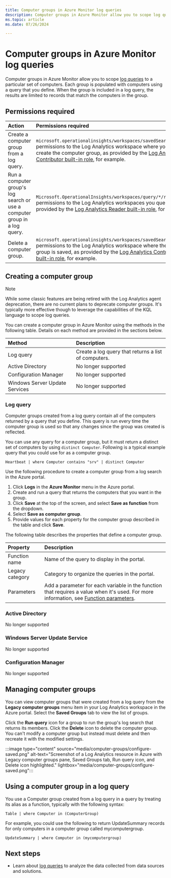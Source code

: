 ```yaml
---
title: Computer groups in Azure Monitor log queries
description: Computer groups in Azure Monitor allow you to scope log queries to a particular set of computers.  This article describes the different methods you can use to create computer groups and how to use them in a log query.
ms.topic: article
ms.date: 07/26/2024

---
```


# Computer groups in Azure Monitor log queries
Computer groups in Azure Monitor allow you to scope [log queries](./log-query-overview.md) to a particular set of computers.  Each group is populated with computers using a query that you define.  When the group is included in a log query, the results are limited to records that match the computers in the group.

## Permissions required

| Action | Permissions required |
|:---|:---|
| Create a computer group from a log query. | `microsoft.operationalinsights/workspaces/savedSearches/write` permissions to the Log Analytics workspace where you want to create the computer group, as provided by the [Log Analytics Contributor built-in role](./manage-access.md#log-analytics-contributor), for example. |
| Run a computer group's log search or use a computer group in a log query. | `Microsoft.OperationalInsights/workspaces/query/*/read` permissions to the Log Analytics workspaces you query, as provided by the [Log Analytics Reader built-in role](./manage-access.md#log-analytics-reader), for example. |
| Delete a computer group. | `microsoft.operationalinsights/workspaces/savedSearches/delete` permissions to the Log Analytics workspace where the computer group is saved, as provided by the [Log Analytics Contributor built-in role](./manage-access.md#log-analytics-contributor), for example. |

## Creating a computer group

> [!NOTE]
> While some classic features are being retired with the Log Analytics agent deprecation, there are no current plans to deprecate computer groups. It's typically more effective though to leverage the capabilities of the KQL language to scope log queries.

You can create a computer group in Azure Monitor using the methods in the following table.  Details on each method are provided in the sections below. 

| Method | Description |
|:--- |:--- |
| Log query |Create a log query that returns a list of computers. |
| Active Directory | No longer supported |
| Configuration Manager | No longer supported |
| Windows Server Update Services | No longer supported |

### Log query
Computer groups created from a log query contain all of the computers returned by a query that you define.  This query is run every time the computer group is used so that any changes since the group was created is reflected.  

You can use any query for a computer group, but it must return a distinct set of computers by using `distinct Computer`.  Following is a typical example query that you could use for as a computer group.

```kusto
Heartbeat | where Computer contains "srv" | distinct Computer
```

Use the following procedure to create a computer group from a log search in the Azure portal.

1. Click **Logs** in the **Azure Monitor** menu in the Azure portal.
1. Create and run a query that returns the computers that you want in the group.
1. Click **Save** at the top of the screen, and select **Save as function** from the dropdown.
1. Select **Save as computer group**.
1. Provide values for each property for the computer group described in the table and click **Save**.

The following table describes the properties that define a computer group.

| Property | Description |
|:---|:---|
| Function name   | Name of the query to display in the portal. |
| Legacy category       | Category to organize the queries in the portal. |
| Parameters | Add a parameter for each variable in the function that requires a value when it's used. For more information, see [Function parameters](functions.md#function-parameters). |


### Active Directory
No longer supported

### Windows Server Update Service
No longer supported

### Configuration Manager
No longer supported

## Managing computer groups
You can view computer groups that were created from a log query from the **Legacy computer groups** menu item in your Log Analytics workspace in the Azure portal.  Select the **Saved Groups** tab to view the list of groups.  

Click the **Run query** icon for a group to run the group's log search that returns its members.  Click the **Delete** icon to delete the computer group.  You can't modify a computer group but instead must delete and then recreate it with the modified settings.

:::image type="content" source="media/computer-groups/configure-saved.png" alt-text="Screenshot of a Log Analytics resource in Azure with Legacy computer groups pane,  Saved Groups tab, Run query icon, and Delete icon highlighted." lightbox="media/computer-groups/configure-saved.png":::

## Using a computer group in a log query
You use a Computer group created from a log query in a query by treating its alias as a function, typically with the following syntax:

```kusto
Table | where Computer in (ComputerGroup)
```

For example, you could use the following to return UpdateSummary records for only computers in a computer group called mycomputergroup.

```kusto
UpdateSummary | where Computer in (mycomputergroup)
```

## Next steps
* Learn about [log queries](./log-query-overview.md) to analyze the data collected from data sources and solutions.
